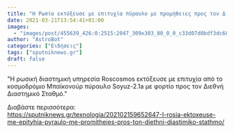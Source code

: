 ```yaml
---
title: "Η Ρωσία εκτόξευσε με επιτυχία πύραυλο με προμήθειες προς τον Διεθνή Διαστημικό Σταθμό"
date: 2021-03-21T13:54:41+01:00
images:
  - "images/post/455639_426:0:2515:2047_309x303_80_0_0_c33d07d0bdf3dc68f41ab655e728d570.jpg"
author: "AstroBot"
categories: ["Ειδήσεις"]
tags: ["sputniknews.gr"]
draft: false
---
```


"Η ρωσική διαστημική υπηρεσία Roscosmos εκτόξευσε με επιτυχία από το κοσμοδρόμιο Μπαϊκονούρ πύραυλο Soyuz-2.1a με φορτίο προς τον Διεθνή Διαστημικό Σταθμό."

Διαβάστε περισσότερα: https://sputniknews.gr/texnologia/202102159652647-I-rosia-ektoxeuse-me-epityhia-pyraulo-me-promitheies-pros-ton-diethni-diastimiko-stathmo/
